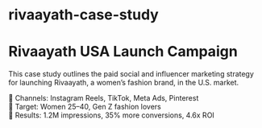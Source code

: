 # rivaayath-case-study
# Rivaayath USA Launch Campaign

This case study outlines the paid social and influencer marketing strategy for launching Rivaayath, a women’s fashion brand, in the U.S. market.

📌 Channels: Instagram Reels, TikTok, Meta Ads, Pinterest  
🎯 Target: Women 25–40, Gen Z fashion lovers  
🚀 Results: 1.2M impressions, 35% more conversions, 4.6x ROI
